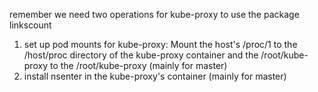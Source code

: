 remember we need two operations for kube-proxy to use the package linkscount
1. set up pod mounts for kube-proxy:  Mount the host's /proc/1 to the /host/proc directory of the kube-proxy container and the /root/kube-proxy to the /root/kube-proxy  (mainly for master)
2. install nsenter in the kube-proxy's container (mainly for master)